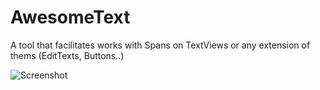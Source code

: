 # AwesomeText
A tool that facilitates works with Spans on TextViews or any extension of thems (EditTexts, Buttons..)



![Screenshot](https://raw.githubusercontent.com/JMPergar/AwesomeText/master/Screenshot.png)

